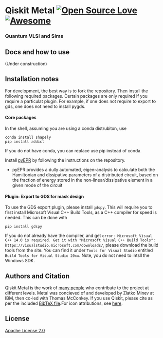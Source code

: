 # Qiskit Metal [![Open Source Love](https://badges.frapsoft.com/os/v1/open-source.png?v=103)](https://github.com/zlatko-minev/pyEPR) [![Awesome](https://cdn.rawgit.com/sindresorhus/awesome/d7305f38d29fed78fa85652e3a63e154dd8e8829/media/badge.svg)](https://github.com/zlatko-minev/pyEPR)
### Quantum VLSI and Sims 

## Docs and how to use

(Under construction)

## Installation notes

For development, the best way is to fork the repository. Then install the following required packages. Certain packages are only required if you require a particulat plugin. For example, if one does not require to export to gds, one does not need to install pygds.

#### Core packages
In the shell, assuming you are using a conda distrubiton, use 
```
conda install shapely
pip install addict
```
If you do not have conda, you can replace use pip instead of conda. 

Install [pyEPR](https://github.com/zlatko-minev/pyEPR) by following the instructions on the repository.   
 * pyEPR provides a dully automated, eigen-analysis to calculate both the Hamiltonian and dissipative parameters of a distributed circuit, based on the fraction of energy stored in the non-linear/dissipative element in a given mode of the circuit

#### Plugin: Export to GDS for mask design

To use the GDS export plugin, please install `gdspy`. This will require you to first install Microsoft Visual C++ Build Tools, as a C++ compiler for speed is needed. This can be done with
```
pip install gdspy
```
If you do not already have the compiler, and get `error: Microsoft Visual C++ 14.0 is required. Get it with "Microsoft Visual C++ Build Tools": https://visualstudio.microsoft.com/downloads/`, please download the build tools from the site. You can find it under `Tools for Visual Studio` entitled `Build Tools for Visual Studio 20xx`. Note, you do not need to intsll the Windows SDK.


## Authors and Citation

Qiskit Metal is the work of [many people](https://github.com/Qiskit/qiskit-terra/graphs/contributors) who contribute to the project at different levels. Metal was concieved of and developed by Zlatko Minev at IBM, then co-led with Thomas McConkey. If you use Qiskit, please cite as per the included [BibTeX file](TODO).For icon attributions, see [here](\qiskit_metal\_gui\_imgs\icon_attributions.txt).


## License

[Apache License 2.0](LICENSE.txt)
